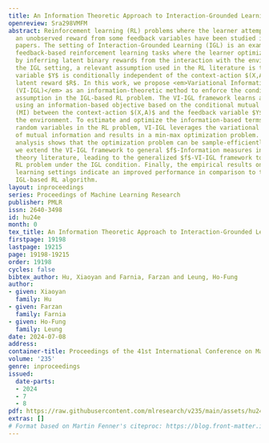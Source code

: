 ```yaml
---
title: An Information Theoretic Approach to Interaction-Grounded Learning
openreview: Sra298VMFM
abstract: Reinforcement learning (RL) problems where the learner attempts to infer
  an unobserved reward from some feedback variables have been studied in several recent
  papers. The setting of Interaction-Grounded Learning (IGL) is an example of such
  feedback-based reinforcement learning tasks where the learner optimizes the return
  by inferring latent binary rewards from the interaction with the environment. In
  the IGL setting, a relevant assumption used in the RL literature is that the feedback
  variable $Y$ is conditionally independent of the context-action $(X,A)$ given the
  latent reward $R$. In this work, we propose <em>Variational Information-based IGL
  (VI-IGL)</em> as an information-theoretic method to enforce the conditional independence
  assumption in the IGL-based RL problem. The VI-IGL framework learns a reward decoder
  using an information-based objective based on the conditional mutual information
  (MI) between the context-action $(X,A)$ and the feedback variable $Y$ observed from
  the environment. To estimate and optimize the information-based terms for the continuous
  random variables in the RL problem, VI-IGL leverages the variational representation
  of mutual information and results in a min-max optimization problem. Theoretical
  analysis shows that the optimization problem can be sample-efficiently solved. Furthermore,
  we extend the VI-IGL framework to general $f$-Information measures in the information
  theory literature, leading to the generalized $f$-VI-IGL framework to address the
  RL problem under the IGL condition. Finally, the empirical results on several reinforcement
  learning settings indicate an improved performance in comparison to the previous
  IGL-based RL algorithm.
layout: inproceedings
series: Proceedings of Machine Learning Research
publisher: PMLR
issn: 2640-3498
id: hu24e
month: 0
tex_title: An Information Theoretic Approach to Interaction-Grounded Learning
firstpage: 19198
lastpage: 19215
page: 19198-19215
order: 19198
cycles: false
bibtex_author: Hu, Xiaoyan and Farnia, Farzan and Leung, Ho-Fung
author:
- given: Xiaoyan
  family: Hu
- given: Farzan
  family: Farnia
- given: Ho-Fung
  family: Leung
date: 2024-07-08
address:
container-title: Proceedings of the 41st International Conference on Machine Learning
volume: '235'
genre: inproceedings
issued:
  date-parts:
  - 2024
  - 7
  - 8
pdf: https://raw.githubusercontent.com/mlresearch/v235/main/assets/hu24e/hu24e.pdf
extras: []
# Format based on Martin Fenner's citeproc: https://blog.front-matter.io/posts/citeproc-yaml-for-bibliographies/
---
```

